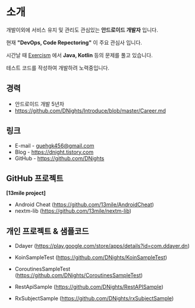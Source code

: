 # 소개
개발이외에 서비스 유지 및 관리도 관심있는 __안드로이드 개발자__ 입니다.

현재 __"DevOps, Code Repectoring"__ 이 주요 관심사 입니다.

시간날 때 [Exercism](https://exercism.io) 에서 __Java, Kotlin__ 등의 문제를 풀고 있습니다.

테스트 코드를 작성하여 개발하려 노력중입니다.

## 경력
- 안드로이드 개발 5년차
- https://github.com/DNights/Introduce/blob/master/Career.md

## 링크
- E-mail - guehgk456@gmail.com
- Blog - https://dnight.tistory.com
- GitHub - https://github.com/DNights

## GitHub 프로젝트
**[13mile project]**
- Android Cheat (https://github.com/13mile/AndroidCheat)
- nextm-lib (https://github.com/13mile/nextm-lib)

## 개인 프로젝트 & 샘플코드
- Ddayer (https://play.google.com/store/apps/details?id=com.ddayer.dn)

- KoinSampleTest (https://github.com/DNights/KoinSampleTest)
- CoroutinesSampleTest (https://github.com/DNights/CoroutinesSampleTest)
- RestApiSample (https://github.com/DNights/RestAPISample)
- RxSubjectSample (https://github.com/DNights/rxSubjectSample)
